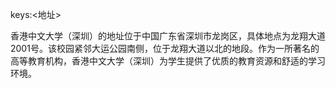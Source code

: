 keys:<地址>


香港中文大学（深圳）的地址位于中国广东省深圳市龙岗区，具体地点为龙翔大道2001号。该校园紧邻大运公园南侧，位于龙翔大道以北的地段。作为一所著名的高等教育机构，香港中文大学（深圳）为学生提供了优质的教育资源和舒适的学习环境。